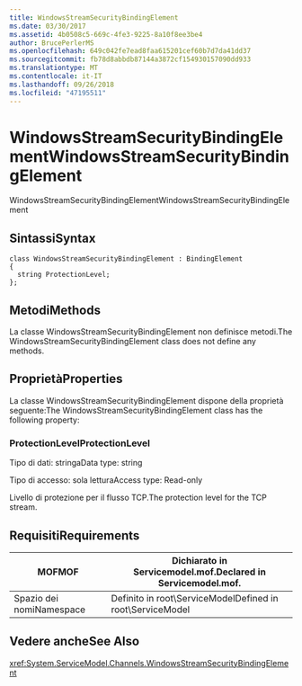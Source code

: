 ```yaml
---
title: WindowsStreamSecurityBindingElement
ms.date: 03/30/2017
ms.assetid: 4b0508c5-669c-4fe3-9225-8a10f8ee3be4
author: BrucePerlerMS
ms.openlocfilehash: 649c042fe7ead8faa615201cef60b7d7da41dd37
ms.sourcegitcommit: fb78d8abbdb87144a3872cf154930157090dd933
ms.translationtype: MT
ms.contentlocale: it-IT
ms.lasthandoff: 09/26/2018
ms.locfileid: "47195511"
---
```

# <a name="windowsstreamsecuritybindingelement"></a><span data-ttu-id="a4717-102">WindowsStreamSecurityBindingElement</span><span class="sxs-lookup"><span data-stu-id="a4717-102">WindowsStreamSecurityBindingElement</span></span>
<span data-ttu-id="a4717-103">WindowsStreamSecurityBindingElement</span><span class="sxs-lookup"><span data-stu-id="a4717-103">WindowsStreamSecurityBindingElement</span></span>  
  
## <a name="syntax"></a><span data-ttu-id="a4717-104">Sintassi</span><span class="sxs-lookup"><span data-stu-id="a4717-104">Syntax</span></span>  
  
```  
class WindowsStreamSecurityBindingElement : BindingElement  
{  
  string ProtectionLevel;  
};  
```  
  
## <a name="methods"></a><span data-ttu-id="a4717-105">Metodi</span><span class="sxs-lookup"><span data-stu-id="a4717-105">Methods</span></span>  
 <span data-ttu-id="a4717-106">La classe WindowsStreamSecurityBindingElement non definisce metodi.</span><span class="sxs-lookup"><span data-stu-id="a4717-106">The WindowsStreamSecurityBindingElement class does not define any methods.</span></span>  
  
## <a name="properties"></a><span data-ttu-id="a4717-107">Proprietà</span><span class="sxs-lookup"><span data-stu-id="a4717-107">Properties</span></span>  
 <span data-ttu-id="a4717-108">La classe WindowsStreamSecurityBindingElement dispone della proprietà seguente:</span><span class="sxs-lookup"><span data-stu-id="a4717-108">The WindowsStreamSecurityBindingElement class has the following property:</span></span>  
  
### <a name="protectionlevel"></a><span data-ttu-id="a4717-109">ProtectionLevel</span><span class="sxs-lookup"><span data-stu-id="a4717-109">ProtectionLevel</span></span>  
 <span data-ttu-id="a4717-110">Tipo di dati: stringa</span><span class="sxs-lookup"><span data-stu-id="a4717-110">Data type: string</span></span>  
  
 <span data-ttu-id="a4717-111">Tipo di accesso: sola lettura</span><span class="sxs-lookup"><span data-stu-id="a4717-111">Access type: Read-only</span></span>  
  
 <span data-ttu-id="a4717-112">Livello di protezione per il flusso TCP.</span><span class="sxs-lookup"><span data-stu-id="a4717-112">The protection level for the TCP stream.</span></span>  
  
## <a name="requirements"></a><span data-ttu-id="a4717-113">Requisiti</span><span class="sxs-lookup"><span data-stu-id="a4717-113">Requirements</span></span>  
  
|<span data-ttu-id="a4717-114">MOF</span><span class="sxs-lookup"><span data-stu-id="a4717-114">MOF</span></span>|<span data-ttu-id="a4717-115">Dichiarato in Servicemodel.mof.</span><span class="sxs-lookup"><span data-stu-id="a4717-115">Declared in Servicemodel.mof.</span></span>|  
|---------|-----------------------------------|  
|<span data-ttu-id="a4717-116">Spazio dei nomi</span><span class="sxs-lookup"><span data-stu-id="a4717-116">Namespace</span></span>|<span data-ttu-id="a4717-117">Definito in root\ServiceModel</span><span class="sxs-lookup"><span data-stu-id="a4717-117">Defined in root\ServiceModel</span></span>|  
  
## <a name="see-also"></a><span data-ttu-id="a4717-118">Vedere anche</span><span class="sxs-lookup"><span data-stu-id="a4717-118">See Also</span></span>  
 <xref:System.ServiceModel.Channels.WindowsStreamSecurityBindingElement>
